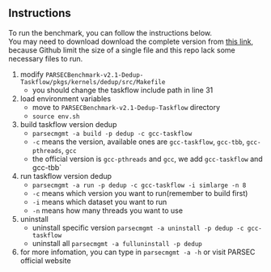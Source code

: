 ## Instructions
To run the benchmark, you can follow the instructions below.  
You may need to download download the complete version from [this link](https://cloud.tsinghua.edu.cn/f/cddb6048b38b406fbc5b/), because Github limit the size of a single file and this repo lack some necessary files to run.

1. modify `PARSECBenchmark-v2.1-Dedup-Taskflow/pkgs/kernels/dedup/src/Makefile`
    + you should change the taskflow include path in line 31
2. load environment variables
    + move to `PARSECBenchmark-v2.1-Dedup-Taskflow` directory
    + `source env.sh`
3. build taskflow version dedup
    + `parsecmgmt -a build -p dedup -c gcc-taskflow`
    + `-c` means the version, available ones are `gcc-taskflow`, `gcc-tbb`, `gcc-pthreads`, `gcc`
    + the official version is `gcc-pthreads` and `gcc`, we add `gcc-taskflow` and gcc-tbb`
4. run taskflow version dedup
    + `parsecmgmt -a run -p dedup -c gcc-taskflow -i simlarge -n 8`
    + `-c` means which version you want to run(remember to build first)
    + `-i` means which dataset you want to run
    + `-n` means how many threads you want to use
5. uninstall
    + uninstall specific version `parsecmgmt -a uninstall -p dedup -c gcc-taskflow`
    + uninstall all `parsecmgmt -a fulluninstall -p dedup`
6. for more infomation, you can type in `parsecmgmt -a -h` or visit PARSEC official website
